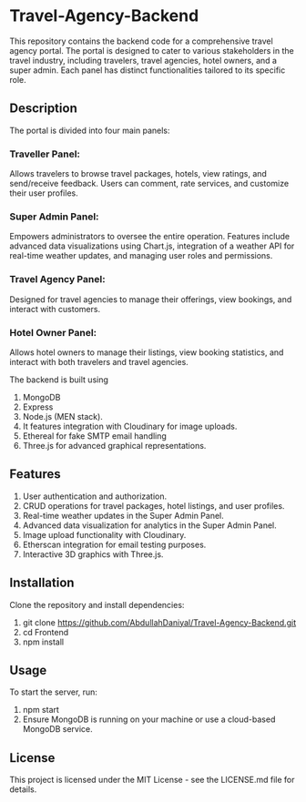 # Travel-Agency-Backend
This repository contains the backend code for a comprehensive travel agency portal. The portal is designed to cater to various stakeholders in the travel industry, including travelers, travel agencies, hotel owners, and a super admin. Each panel has distinct functionalities tailored to its specific role.
## Description
The portal is divided into four main panels:
### Traveller Panel: 
Allows travelers to browse travel packages, hotels, view ratings, and send/receive feedback. Users can comment, rate services, and customize their user profiles.
### Super Admin Panel: 
Empowers administrators to oversee the entire operation. Features include advanced data visualizations using Chart.js, integration of a weather API for real-time weather updates, and managing user roles and permissions.
### Travel Agency Panel: 
Designed for travel agencies to manage their offerings, view bookings, and interact with customers.
### Hotel Owner Panel: 
Allows hotel owners to manage their listings, view booking statistics, and interact with both travelers and travel agencies.

The backend is built using 
1. MongoDB
2. Express
3. Node.js (MEN stack).
4. It features integration with Cloudinary for image uploads.
5. Ethereal for fake SMTP email handling
6. Three.js for advanced graphical representations.
## Features
1. User authentication and authorization.
2. CRUD operations for travel packages, hotel listings, and user profiles.
3. Real-time weather updates in the Super Admin Panel.
4. Advanced data visualization for analytics in the Super Admin Panel.
5. Image upload functionality with Cloudinary.
6. Etherscan integration for email testing purposes.
7. Interactive 3D graphics with Three.js.
## Installation
Clone the repository and install dependencies:
1. git clone https://github.com/AbdullahDaniyal/Travel-Agency-Backend.git
2. cd Frontend
3. npm install
## Usage
To start the server, run:
1. npm start
2. Ensure MongoDB is running on your machine or use a cloud-based MongoDB service.
## License
This project is licensed under the MIT License - see the LICENSE.md file for details.
